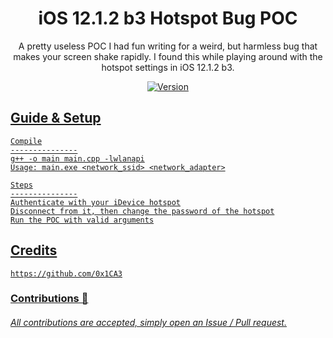 <h1 align="center">
    iOS 12.1.2 b3 Hotspot Bug POC
</h1>
<p align="center">
	A pretty useless POC I had fun writing for a weird, but harmless bug that makes your screen shake rapidly. I found this while playing around with the hotspot settings in iOS 12.1.2 b3.
</p>

<p align="center">
	<a href="https://deno.land" target="_blank">
    	<img src="https://img.shields.io/badge/Version-1.0.0-7DCDE3?style=for-the-badge" alt="Version">
</p>
  
## Guide & Setup
```
Compile
---------------
g++ -o main main.cpp -lwlanapi
Usage: main.exe <network_ssid> <network_adapter>

Steps
---------------
Authenticate with your iDevice hotspot
Disconnect from it, then change the password of the hotspot
Run the POC with valid arguments
```

## Credits
```
https://github.com/0x1CA3
```
### Contributions 🎉
###### All contributions are accepted, simply open an Issue / Pull request.

